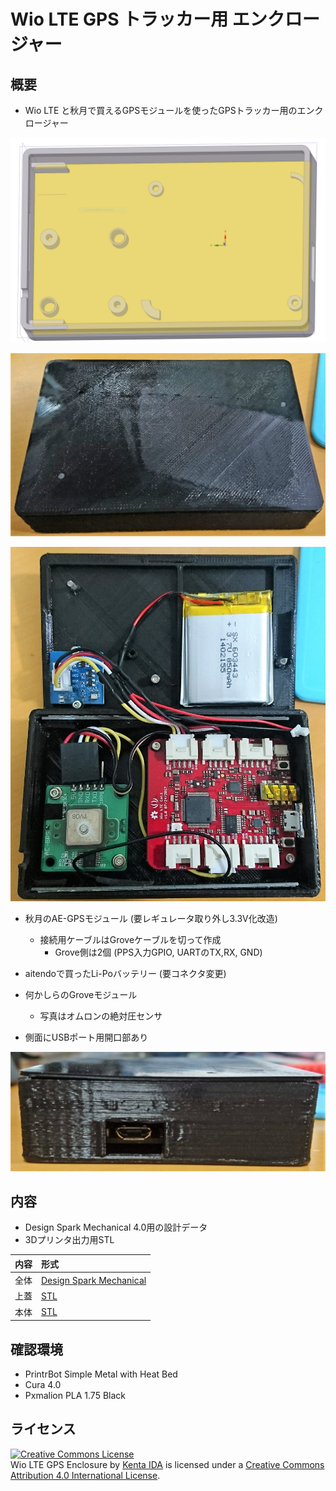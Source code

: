 # Wio LTE GPS トラッカー用 エンクロージャー

## 概要

* Wio LTE と秋月で買えるGPSモジュールを使ったGPSトラッカー用のエンクロージャー

![model](model.png)

![close](close.jpg)

![internal](internal.jpg)

* 秋月のAE-GPSモジュール (要レギュレータ取り外し3.3V化改造)
    * 接続用ケーブルはGroveケーブルを切って作成
        * Grove側は2個 (PPS入力GPIO, UARTのTX,RX, GND)
* aitendoで買ったLi-Poバッテリー (要コネクタ変更)
* 何かしらのGroveモジュール
    * 写真はオムロンの絶対圧センサ

* 側面にUSBポート用開口部あり

![side_usb](side_usb.jpg)

## 内容

* Design Spark Mechanical 4.0用の設計データ
* 3Dプリンタ出力用STL

| 内容 | 形式 |
|:-----|:------|
| 全体 | [Design Spark Mechanical](WioLTE_GPS_Enclosure.rsdoc) |
| 上蓋 | [STL](WioLTE_GPS_Enclosure_Top.stl) |
| 本体 | [STL](WioLTE_GPS_Enclosure_Bottom.stl) |

## 確認環境

* PrintrBot Simple Metal with Heat Bed
* Cura 4.0
* Pxmalion PLA 1.75 Black

## ライセンス
<a rel="license" href="http://creativecommons.org/licenses/by/4.0/"><img alt="Creative Commons License" style="border-width:0" src="https://i.creativecommons.org/l/by/4.0/88x31.png" /></a><br /><span xmlns:dct="http://purl.org/dc/terms/" property="dct:title">Wio LTE GPS Enclosure</span> by <a xmlns:cc="http://creativecommons.org/ns#" href="https://github.com/ciniml/M5Stack_Gadgets/OuterCover/" property="cc:attributionName" rel="cc:attributionURL">Kenta IDA</a> is licensed under a <a rel="license" href="http://creativecommons.org/licenses/by/4.0/">Creative Commons Attribution 4.0 International License</a>.
